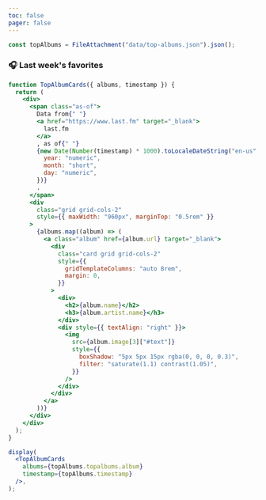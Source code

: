 ```yaml
---
toc: false
pager: false
---
```


```js
const topAlbums = FileAttachment("data/top-albums.json").json();
```

<!--```js
topAlbums
```-->

### 🎧 Last week's favorites

```jsx
function TopAlbumCards({ albums, timestamp }) {
  return (
    <div>
      <span class="as-of">
        Data from{" "}
        <a href="https://www.last.fm" target="_blank">
          last.fm
        </a>
        , as of{" "}
        {new Date(Number(timestamp) * 1000).toLocaleDateString("en-us", {
          year: "numeric",
          month: "short",
          day: "numeric",
        })}
        .
      </span>
      <div
        class="grid grid-cols-2"
        style={{ maxWidth: "960px", marginTop: "0.5rem" }}
      >
        {albums.map((album) => (
          <a class="album" href={album.url} target="_blank">
            <div
              class="card grid grid-cols-2"
              style={{
                gridTemplateColumns: "auto 8rem",
                margin: 0,
              }}
            >
              <div>
                <h2>{album.name}</h2>
                <h3>{album.artist.name}</h3>
              </div>
              <div style={{ textAlign: "right" }}>
                <img
                  src={album.image[3]["#text"]}
                  style={{
                    boxShadow: "5px 5px 15px rgba(0, 0, 0, 0.3)",
                    filter: "saturate(1.1) contrast(1.05)",
                  }}
                />
              </div>
            </div>
          </a>
        ))}
      </div>
    </div>
  );
}
```

```jsx
display(
  <TopAlbumCards
    albums={topAlbums.topalbums.album}
    timestamp={topAlbums.timestamp}
  />,
);
```

<style>
  .album:hover {
    color: rgba(0, 0, 0, 0);
  }

  .album:hover .card {
    background-color: var(--theme-foreground-faintest);
  }

  .as-of {
    font-family: var(--sans-serif);
    color: var(--theme-foreground-faint);
    font-size: 0.8rem;
  }

  .as-of a {
    color: var(--theme-foreground-faint);
    text-decoration: underline;
  }
</style>
